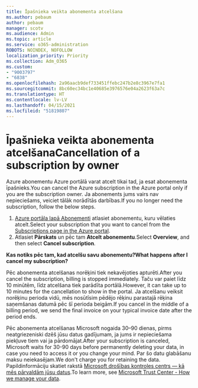```yaml
---
title: Īpašnieka veikta abonementa atcelšana
ms.author: pebaum
author: pebaum
manager: scotv
ms.audience: Admin
ms.topic: article
ms.service: o365-administration
ROBOTS: NOINDEX, NOFOLLOW
localization_priority: Priority
ms.collection: Adm_O365
ms.custom:
- "9003797"
- "6838"
ms.openlocfilehash: 2a96aacb9def733451ffebc247b2e8c3967e7fa1
ms.sourcegitcommit: 8bc60ec34bc1e40685e3976576e04a2623f63a7c
ms.translationtype: HT
ms.contentlocale: lv-LV
ms.lasthandoff: 04/15/2021
ms.locfileid: "51819807"
---
```

# <a name="cancellation-of-a-subscription-by-owner"></a><span data-ttu-id="2a037-102">Īpašnieka veikta abonementa atcelšana</span><span class="sxs-lookup"><span data-stu-id="2a037-102">Cancellation of a subscription by owner</span></span>

<span data-ttu-id="2a037-103">Azure abonementu Azure portālā varat atcelt tikai tad, ja esat abonementa īpašnieks.</span><span class="sxs-lookup"><span data-stu-id="2a037-103">You can cancel the Azure subscription in the Azure portal only if you are the subscription owner.</span></span> <span data-ttu-id="2a037-104">Ja abonements jums vairs nav nepieciešams, veiciet tālāk norādītās darbības.</span><span class="sxs-lookup"><span data-stu-id="2a037-104">If you no longer need the subscription, follow the below steps.</span></span>

1. <span data-ttu-id="2a037-105">[Azure portāla lapā Abonementi](https://ms.portal.azure.com/#blade/Microsoft_Azure_Billing/SubscriptionsBlade) atlasiet abonementu, kuru vēlaties atcelt.</span><span class="sxs-lookup"><span data-stu-id="2a037-105">Select your subscription that you want to cancel from the [Subscriptions page in the Azure portal](https://ms.portal.azure.com/#blade/Microsoft_Azure_Billing/SubscriptionsBlade).</span></span>
2. <span data-ttu-id="2a037-106">Atlasiet **Pārskats** un pēc tam **Atcelt abonementu**.</span><span class="sxs-lookup"><span data-stu-id="2a037-106">Select **Overview**, and then select **Cancel subscription**.</span></span>

<span data-ttu-id="2a037-107">**Kas notiks pēc tam, kad atcelšu savu abonementu?**</span><span class="sxs-lookup"><span data-stu-id="2a037-107">**What happens after I cancel my subscription?**</span></span>

<span data-ttu-id="2a037-108">Pēc abonementa atcelšanas norēķini tiek nekavējoties apturēti.</span><span class="sxs-lookup"><span data-stu-id="2a037-108">After you cancel the subscription, billing is stopped immediately.</span></span> <span data-ttu-id="2a037-109">Taču var paiet līdz 10 minūtēm, līdz atcelšana tiek parādīta portālā.</span><span class="sxs-lookup"><span data-stu-id="2a037-109">However, it can take up to 10 minutes for the cancellation to show in the portal.</span></span> <span data-ttu-id="2a037-110">Ja atcelšanu veiksit norēķinu perioda vidū, mēs nosūtīsim pēdējo rēķinu parastajā rēķina saņemšanas datumā pēc šī perioda beigām.</span><span class="sxs-lookup"><span data-stu-id="2a037-110">If you cancel in the middle of a billing period, we send the final invoice on your typical invoice date after the period ends.</span></span>

<span data-ttu-id="2a037-111">Pēc abonementa atcelšanas Microsoft nogaida 30–90 dienas, pirms neatgriezeniski dzēš jūsu datus gadījumam, ja jums ir nepieciešama piekļuve tiem vai ja pārdomājat.</span><span class="sxs-lookup"><span data-stu-id="2a037-111">After your subscription is canceled, Microsoft waits for 30-90 days before permanently deleting your data, in case you need to access it or you change your mind.</span></span> <span data-ttu-id="2a037-112">Par šo datu glabāšanu maksu neiekasējam.</span><span class="sxs-lookup"><span data-stu-id="2a037-112">We don't charge you for retaining the data.</span></span> <span data-ttu-id="2a037-113">Papildinformāciju skatiet rakstā [Microsoft drošības kontroles centrs — kā mēs pārvaldām jūsu datus](https://www.microsoft.com/trust-center/privacy/data-management#leave).</span><span class="sxs-lookup"><span data-stu-id="2a037-113">To learn more, see [Microsoft Trust Center - How we manage your data](https://www.microsoft.com/trust-center/privacy/data-management#leave).</span></span>



